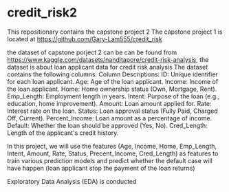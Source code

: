 # credit_risk2
This repositionary contains the capstone project 2
The capstone project 1 is located at https://github.com/Gary-Lam555/credit_risk

the dataset of capstone porject 2 can be can be found from https://www.kaggle.com/datasets/nanditapore/credit-risk-analysis, the dataset is about loan applicant data for credit risk analysis 
The dataset contains the following columns. 
Column Descriptions: 
ID: Unique identifier for each loan applicant. 
Age: Age of the loan applicant. 
Income: Income of the loan applicant. 
Home: Home ownership status (Own, Mortgage, Rent). 
Emp_Length: Employment length in years. 
Intent: Purpose of the loan (e.g., education, home improvement). 
Amount: Loan amount applied for. Rate: 
Interest rate on the loan. 
Status: Loan approval status (Fully Paid, Charged Off, Current). 
Percent_Income: Loan amount as a percentage of income. 
Default: Whether the loan should be approved (Yes, No). 
Cred_Length: Length of the applicant's credit history.

In this project, we will use the features (Age, Income, Home, Emp_Length, Intent, Amount, Rate, Status, Precent_Income, Cred_Length) as features to train various prediction models and predict whether the default case will have happen (loan applicant stop the payment of the loan returns)

Exploratory Data Analysis (EDA) is conducted 


